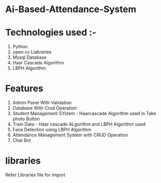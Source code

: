 # Ai-Based-Attendance-System

# Technologies used :-

1. Python
2. open cv Liabraries
3. Mysql Database
4. Haar Cascade Algorithm
5. LBPH Algorithm


# Features

1. Admin Panel With Validation
2. Database With Crud Operation
3. Student Management SYstem    - Haarcascade Algorithm used in Take photo Button
4. Train Data - Haar cascade ALgorithm and LBPH Algorithm used
5. Face Detection using LBPH Algorithm
6. Attendance Management System with CRUD Operation
7. Chat Bot

# libraries
Refer Libraries file for import 

